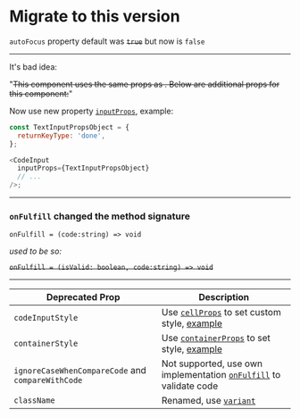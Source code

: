 # Migrate to this version

`autoFocus` property default was ~~`true`~~ but now is `false`

---

It's bad idea:

"~~This component uses the same props as . Below are additional props for this component:~~"

Now use new property [`inputProps`](https://github.com/retyui/react-native-confirmation-code-field/blob/master/docs/API.md#inputprops-textinputprops), example:

```js
const TextInputPropsObject = {
  returnKeyType: 'done',
};

<CodeInput
  inputProps={TextInputPropsObject}
  // ...
/>;
```

---

### `onFulfill` changed the method signature

`onFulfill = (code:string) => void`

_used to be so:_

~~`onFulfill = (isValid: boolean, code:string) => void`~~

---

| Deprecated Prop                                   | Description                                                                                                                                                                                                                                                                                                                                                                               |
| ------------------------------------------------- | ----------------------------------------------------------------------------------------------------------------------------------------------------------------------------------------------------------------------------------------------------------------------------------------------------------------------------------------------------------------------------------------- |
| `codeInputStyle`                                  | Use [`cellProps`](https://github.com/retyui/react-native-confirmation-code-field/blob/master/docs/API.md#cellprops-textinputprops--index-number-isfocused-boolean-hasvalue-boolean--textinputprops) to set custom style, [example](https://github.com/retyui/react-native-confirmation-code-field/blob/cf1dfab32f253312642d42eaffd586396c924435/examples/src/realDemo/DarkExample/index.js#L35-L45) |
| `containerStyle`                                  | Use [`containerProps`](https://github.com/retyui/react-native-confirmation-code-field/blob/master/docs/API.md##containerprops-viewprops) to set style, [example](https://github.com/retyui/react-native-confirmation-code-field/blob/e73836bfbf144bf614d15532b9ae7c250d3b4fda/examples/src/realDemo/DarkExample/index.js#L76)                                                                 |
| `ignoreCaseWhenCompareCode` and `compareWithCode` | Not supported, use own implementation [`onFulfill`](https://github.com/retyui/react-native-confirmation-code-field/blob/master/docs/API.md#onfulfill-code-string--void) to validate code                                                                                                                                                                                                  |
| `className`                                       | Renamed, use [`variant`](https://github.com/retyui/react-native-confirmation-code-field/blob/master/docs/API.md#variant-border-box--border-circle--border-b--clear)                                                                                                                                                                                               |
